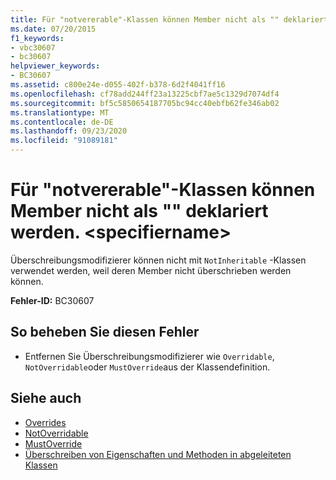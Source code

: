 ```yaml
---
title: Für "notvererable"-Klassen können Member nicht als "" deklariert werden. <specifiername>
ms.date: 07/20/2015
f1_keywords:
- vbc30607
- bc30607
helpviewer_keywords:
- BC30607
ms.assetid: c800e24e-d055-402f-b378-6d2f4041ff16
ms.openlocfilehash: cf78add244ff23a13225cbf7ae5c1329d7074df4
ms.sourcegitcommit: bf5c5850654187705bc94cc40ebfb62fe346ab02
ms.translationtype: MT
ms.contentlocale: de-DE
ms.lasthandoff: 09/23/2020
ms.locfileid: "91089181"
---
```

# <a name="notinheritable-classes-cannot-have-members-declared-specifiername"></a>Für "notvererable"-Klassen können Member nicht als "" deklariert werden. \<specifiername>

Überschreibungsmodifizierer können nicht mit `NotInheritable` -Klassen verwendet werden, weil deren Member nicht überschrieben werden können.  
  
 **Fehler-ID:** BC30607  
  
## <a name="to-correct-this-error"></a>So beheben Sie diesen Fehler  
  
- Entfernen Sie Überschreibungsmodifizierer wie `Overridable`, `NotOverridable`oder `MustOverride`aus der Klassendefinition.  
  
## <a name="see-also"></a>Siehe auch

- [Overrides](../language-reference/modifiers/overridable.md)
- [NotOverridable](../language-reference/modifiers/notoverridable.md)
- [MustOverride](../language-reference/modifiers/mustoverride.md)
- [Überschreiben von Eigenschaften und Methoden in abgeleiteten Klassen](../programming-guide/language-features/objects-and-classes/inheritance-basics.md#overriding-properties-and-methods-in-derived-classes)
